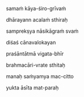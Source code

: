 samaṁ kāya-śiro-grīvaṁ

dhārayann acalaṁ sthiraḥ

samprekṣya nāsikāgraṁ svaṁ

diśaś cānavalokayan

praśāntātmā vigata-bhīr

brahmacāri-vrate sthitaḥ

manaḥ saṁyamya mac-citto

yukta āsīta mat-paraḥ